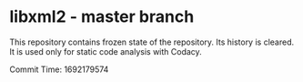 # libxml2 - master branch

This repository contains frozen state of the repository.
Its history is cleared. It is used only for static code
analysis with Codacy.

Commit Time: 1692179574